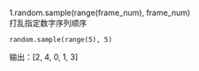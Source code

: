 1.random.sample(range(frame_num), frame_num)    
打乱指定数字序列顺序  

    random.sample(range(5), 5)    
输出：[2, 4, 0, 1, 3]
